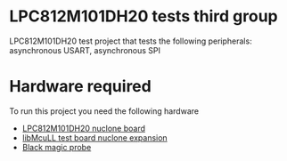 # LPC812M101DH20 tests third group
LPC812M101DH20 test project that tests the following peripherals: asynchronous USART, asynchronous SPI
# Hardware required
To run this project you need the following hardware
* [LPC812M101DH20 nuclone board](https://github.com/Squantor/squantorDevelBoards/tree/master/electronics/nuclone_LPC812M101JDH20)
* [libMcuLL test board nuclone expansion](https://github.com/Squantor/squantorDevelBoards/tree/master/electronics/nuclone_small_libmcull_tester)
* [Black magic probe](https://github.com/blackmagic-debug/blackmagic)